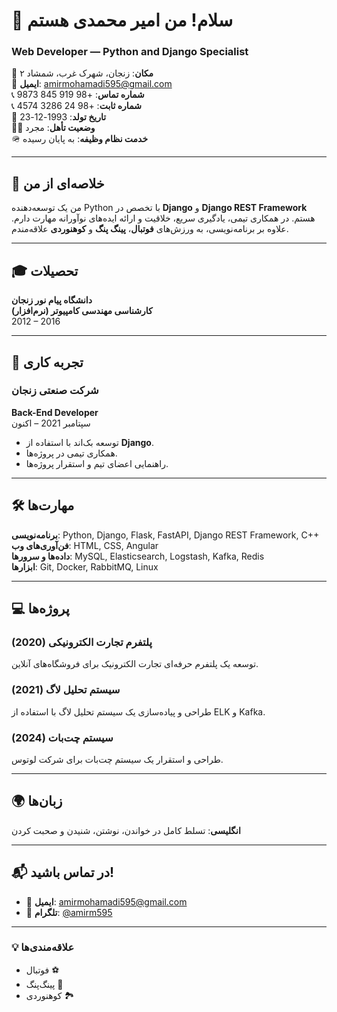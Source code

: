 # 👋 سلام! من امیر محمدی هستم
### Web Developer — Python and Django Specialist

📍 **مکان**: زنجان، شهرک غرب، شمشاد ۲  
📧 **ایمیل**: [amirmohamadi595@gmail.com](mailto:amirmohamadi595@gmail.com)  
📞 **شماره تماس**: +98 919 845 9873  
📞 **شماره ثابت**: +98 24 3286 4574  
🎂 **تاریخ تولد**: 1993-12-23  
🧑‍💼 **وضعیت تأهل**: مجرد  
🪖 **خدمت نظام وظیفه**: به پایان رسیده  

---

## 📝 خلاصه‌ای از من
من یک توسعه‌دهنده Python با تخصص در **Django** و **Django REST Framework** هستم. در همکاری تیمی، یادگیری سریع، خلاقیت و ارائه ایده‌های نوآورانه مهارت دارم. علاوه بر برنامه‌نویسی، به ورزش‌های **فوتبال**، **پینگ پنگ** و **کوهنوردی** علاقه‌مندم.

---

## 🎓 تحصیلات
**دانشگاه پیام نور زنجان**  
**کارشناسی مهندسی کامپیوتر (نرم‌افزار)**  
2012 – 2016

---

## 💼 تجربه کاری
### **شرکت صنعتی زنجان**  
**Back-End Developer**  
سپتامبر 2021 – اکنون
- توسعه بک‌اند با استفاده از **Django**.
- همکاری تیمی در پروژه‌ها.
- راهنمایی اعضای تیم و استقرار پروژه‌ها.

---

## 🛠 مهارت‌ها
**برنامه‌نویسی**: Python, Django, Flask, FastAPI, Django REST Framework, C++  
**فن‌آوری‌های وب**: HTML, CSS, Angular  
**داده‌ها و سرورها**: MySQL, Elasticsearch, Logstash, Kafka, Redis  
**ابزارها**: Git, Docker, RabbitMQ, Linux

---

## 💻 پروژه‌ها
### **پلتفرم تجارت الکترونیکی** (2020)
توسعه یک پلتفرم حرفه‌ای تجارت الکترونیک برای فروشگاه‌های آنلاین.

### **سیستم تحلیل لاگ** (2021)
طراحی و پیاده‌سازی یک سیستم تحلیل لاگ با استفاده از ELK و Kafka.

### **سیستم چت‌بات** (2024)
طراحی و استقرار یک سیستم چت‌بات برای شرکت لوتوس.

---

## 🌍 زبان‌ها
**انگلیسی**: تسلط کامل در خواندن، نوشتن، شنیدن و صحبت کردن

---

## 📬 در تماس باشید!
- 📧 **ایمیل**: [amirmohamadi595@gmail.com](mailto:amirmohamadi595@gmail.com)
- 📱 **تلگرام**: [@amirm595](https://t.me/amirm595)

---

### 💡 علاقه‌مندی‌ها
- فوتبال ⚽
- پینگ‌پنگ 🏓
- کوهنوردی 🏞️
